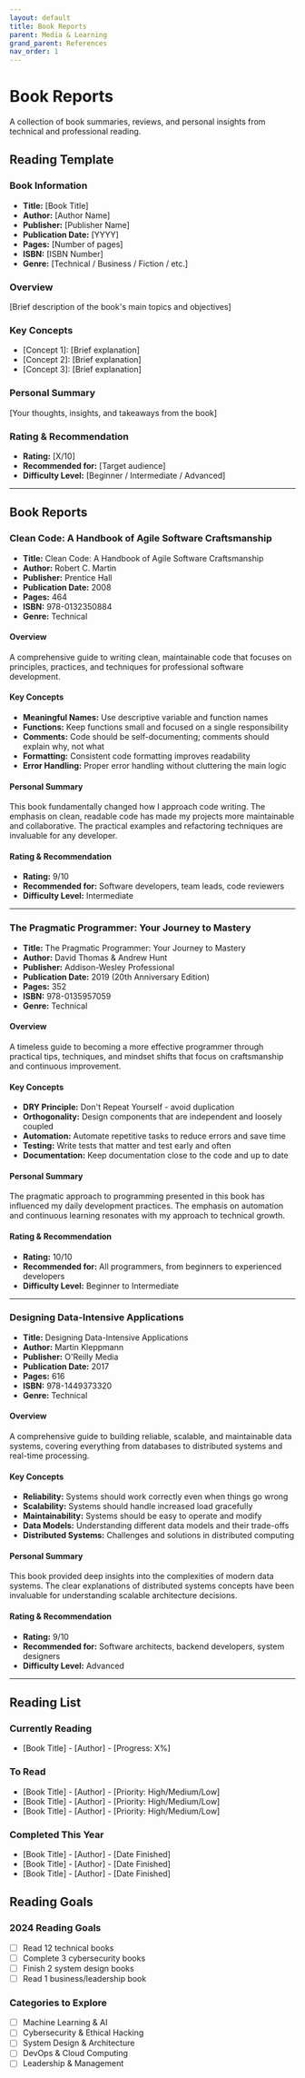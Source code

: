 ```yaml
---
layout: default
title: Book Reports
parent: Media & Learning
grand_parent: References
nav_order: 1
---
```


# Book Reports

A collection of book summaries, reviews, and personal insights from technical and professional reading.

## Reading Template

### Book Information
- **Title:** [Book Title]
- **Author:** [Author Name]
- **Publisher:** [Publisher Name]
- **Publication Date:** [YYYY]
- **Pages:** [Number of pages]
- **ISBN:** [ISBN Number]
- **Genre:** [Technical / Business / Fiction / etc.]

### Overview
[Brief description of the book's main topics and objectives]

### Key Concepts
- [Concept 1]: [Brief explanation]
- [Concept 2]: [Brief explanation]
- [Concept 3]: [Brief explanation]

### Personal Summary
[Your thoughts, insights, and takeaways from the book]

### Rating & Recommendation
- **Rating:** [X/10]
- **Recommended for:** [Target audience]
- **Difficulty Level:** [Beginner / Intermediate / Advanced]

---

## Book Reports

### Clean Code: A Handbook of Agile Software Craftsmanship
- **Title:** Clean Code: A Handbook of Agile Software Craftsmanship
- **Author:** Robert C. Martin
- **Publisher:** Prentice Hall
- **Publication Date:** 2008
- **Pages:** 464
- **ISBN:** 978-0132350884
- **Genre:** Technical

#### Overview
A comprehensive guide to writing clean, maintainable code that focuses on principles, practices, and techniques for professional software development.

#### Key Concepts
- **Meaningful Names:** Use descriptive variable and function names
- **Functions:** Keep functions small and focused on a single responsibility
- **Comments:** Code should be self-documenting; comments should explain why, not what
- **Formatting:** Consistent code formatting improves readability
- **Error Handling:** Proper error handling without cluttering the main logic

#### Personal Summary
This book fundamentally changed how I approach code writing. The emphasis on clean, readable code has made my projects more maintainable and collaborative. The practical examples and refactoring techniques are invaluable for any developer.

#### Rating & Recommendation
- **Rating:** 9/10
- **Recommended for:** Software developers, team leads, code reviewers
- **Difficulty Level:** Intermediate

---

### The Pragmatic Programmer: Your Journey to Mastery
- **Title:** The Pragmatic Programmer: Your Journey to Mastery
- **Author:** David Thomas & Andrew Hunt
- **Publisher:** Addison-Wesley Professional
- **Publication Date:** 2019 (20th Anniversary Edition)
- **Pages:** 352
- **ISBN:** 978-0135957059
- **Genre:** Technical

#### Overview
A timeless guide to becoming a more effective programmer through practical tips, techniques, and mindset shifts that focus on craftsmanship and continuous improvement.

#### Key Concepts
- **DRY Principle:** Don't Repeat Yourself - avoid duplication
- **Orthogonality:** Design components that are independent and loosely coupled
- **Automation:** Automate repetitive tasks to reduce errors and save time
- **Testing:** Write tests that matter and test early and often
- **Documentation:** Keep documentation close to the code and up to date

#### Personal Summary
The pragmatic approach to programming presented in this book has influenced my daily development practices. The emphasis on automation and continuous learning resonates with my approach to technical growth.

#### Rating & Recommendation
- **Rating:** 10/10
- **Recommended for:** All programmers, from beginners to experienced developers
- **Difficulty Level:** Beginner to Intermediate

---

### Designing Data-Intensive Applications
- **Title:** Designing Data-Intensive Applications
- **Author:** Martin Kleppmann
- **Publisher:** O'Reilly Media
- **Publication Date:** 2017
- **Pages:** 616
- **ISBN:** 978-1449373320
- **Genre:** Technical

#### Overview
A comprehensive guide to building reliable, scalable, and maintainable data systems, covering everything from databases to distributed systems and real-time processing.

#### Key Concepts
- **Reliability:** Systems should work correctly even when things go wrong
- **Scalability:** Systems should handle increased load gracefully
- **Maintainability:** Systems should be easy to operate and modify
- **Data Models:** Understanding different data models and their trade-offs
- **Distributed Systems:** Challenges and solutions in distributed computing

#### Personal Summary
This book provided deep insights into the complexities of modern data systems. The clear explanations of distributed systems concepts have been invaluable for understanding scalable architecture decisions.

#### Rating & Recommendation
- **Rating:** 9/10
- **Recommended for:** Software architects, backend developers, system designers
- **Difficulty Level:** Advanced

---

## Reading List

### Currently Reading
- [Book Title] - [Author] - [Progress: X%]

### To Read
- [Book Title] - [Author] - [Priority: High/Medium/Low]
- [Book Title] - [Author] - [Priority: High/Medium/Low]
- [Book Title] - [Author] - [Priority: High/Medium/Low]

### Completed This Year
- [Book Title] - [Author] - [Date Finished]
- [Book Title] - [Author] - [Date Finished]
- [Book Title] - [Author] - [Date Finished]

## Reading Goals

### 2024 Reading Goals
- [ ] Read 12 technical books
- [ ] Complete 3 cybersecurity books
- [ ] Finish 2 system design books
- [ ] Read 1 business/leadership book

### Categories to Explore
- [ ] Machine Learning & AI
- [ ] Cybersecurity & Ethical Hacking
- [ ] System Design & Architecture
- [ ] DevOps & Cloud Computing
- [ ] Leadership & Management